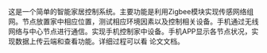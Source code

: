 这是一个简单的智能家居控制系统。主要功能是利用Zigbee模块实现传感网络组网。节点放置家中相应位置，测试相应环境因素以及控制相关设备。手机通过无线网络与中心节点进行通信。实现手机控制家中设备。手机APP显示各节点状况，实现数据上传云端和查看功能。详细过程可以看 论文文档。 
